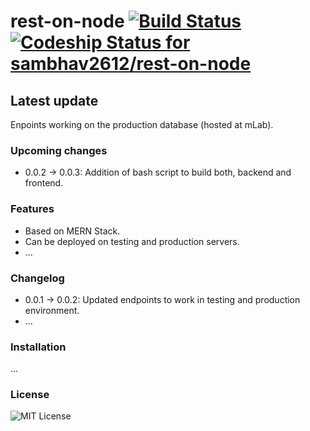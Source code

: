 # rest-on-node [![Build Status](https://travis-ci.org/sambhav2612/rest-on-node.svg?branch=master)](https://travis-ci.org/sambhav2612/rest-on-node) [ ![Codeship Status for sambhav2612/rest-on-node](https://app.codeship.com/projects/afa16980-fa37-0135-4630-76c7a57fbdb4/status?branch=master)](https://app.codeship.com/projects/278756)

## Latest update
Enpoints working on the production database (hosted at mLab).

### Upcoming changes
- 0.0.2 -> 0.0.3: Addition of bash script to build both, backend and frontend. 

### Features
- Based on MERN Stack.
- Can be deployed on testing and production servers.
- ...

### Changelog

- 0.0.1 -> 0.0.2: Updated endpoints to work in testing and production environment.
- ...

### Installation
...

### License
![MIT License](https://upload.wikimedia.org/wikipedia/commons/thumb/0/0b/License_icon-mit-2.svg/256px-License_icon-mit-2.svg.png)
